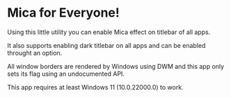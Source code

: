 # Mica for Everyone!
Using this little utility you can enable Mica effect on titlebar of all apps.

It also supports enabling dark titlebar on all apps and can be enabled throught an option.

All window borders are rendered by Windows using DWM and this app only sets its flag using an undocumented API.

This app requires at least Windows 11 (10.0.22000.0) to work.

